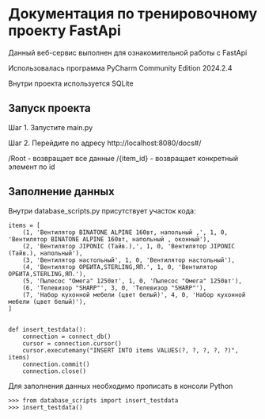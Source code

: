 # Документация по тренировочному проекту FastApi
Данный веб-сервис выполнен для ознакомительной работы с FastApi

Использовалась программа PyCharm Community Edition 2024.2.4

Внутри проекта используется SQLite

## Запуск проекта
Шаг 1. Запустите main.py

Шаг 2. Перейдите по адресу http://localhost:8080/docs#/

/Root - возвращает все данные
/{item_id} - возвращает конкретный элемент по id

## Заполнение данных
Внутри database_scripts.py присутствует участок кода:

```
items = [
    (1, 'Вентилятор BINATONE ALPINE 160вт, напольный ,', 1, 0, 'Вентилятор BINATONE ALPINE 160вт, напольный , оконный'),
    (2, 'Вентилятор JIPONIC (Тайв.),', 1, 0, 'Вентилятор JIPONIC (Тайв.), напольный'),
    (3, 'Вентилятор настольный', 1, 0, 'Вентилятор настольный'),
    (4, 'Вентилятор ОРБИТА,STERLING,ЯП.', 1, 0, 'Вентилятор ОРБИТА,STERLING,ЯП.'),
    (5, 'Пылесос "Омега" 1250вт', 1, 0, 'Пылесос "Омега" 1250вт'),
    (6, 'Телевизор "SHARP"', 3, 0, 'Телевизор "SHARP"'),
    (7, 'Набор кухонной мебели (цвет белый)', 4, 0, 'Набор кухонной мебели (цвет белый)'),
]


def insert_testdata():
    connection = connect_db()
    cursor = connection.cursor()
    cursor.executemany("INSERT INTO items VALUES(?, ?, ?, ?, ?)", items)
    connection.commit()
    connection.close()
```

Для заполнения данных необходимо прописать в консоли Python
```
>>> from database_scripts import insert_testdata
>>> insert_testdata()
```

